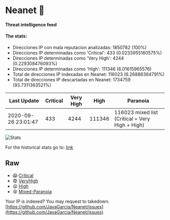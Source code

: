 # Neanet :hocho:
#### Threat intelligence feed
#### The stats:

- Direcciones IP con mala reputacion analizadas: 1850782 (100%)
- Direcciones IP determinadas como 'Critical':  433 (0.0233955160575%)
- Direcciones IP determinadas como 'Very High':  4244 (0.229308476093%)
- Direcciones IP determinadas como 'High':  111346 (6.01615965576)
- Total de direcciones IP indexadas en Neanet:  116023 (6.26886364791%)
- Total de direcciones IP descartadas en Neanet:  1734759 (93.7311363521%)

| Last Update | Critical | Very High | High | Paranoia |
| --- | --- | --- | --- | --- |
| 2020-09-26 23:01:47 | 433 | 4244 | 111346 | 116023 mixed list (Critical + Very High + High)|

![Stats](https://docs.google.com/spreadsheets/d/e/2PACX-1vSnaNMIXVabIpDJjufMlzH7poXnshF3mgd8Is1g9ytUEzVsP5my4Trn8f-xkoLLQ38xpL3HtmUexLo6/pubchart?oid=501124687&format=image)

For the historical stats go to: [link](/stats.csv)
## Raw
- :scream: [Critical](https://raw.githubusercontent.com/JavaGarcia/Neanet/master/blacklists/neanet_critical.txt)
- :fearful: [VeryHigh](https://raw.githubusercontent.com/JavaGarcia/Neanet/master/blacklists/neanet_veryHigh.txtt)
- :frowning: [High](https://raw.githubusercontent.com/JavaGarcia/Neanet/master/blacklists/neanet_high.txt)
- :dizzy_face: [Mixed-Paranoia](https://raw.githubusercontent.com/JavaGarcia/Neanet/master/blacklists/neanet_all.txt)


Your IP is indexed? You may request to takedown. [https://github.com/JavaGarcia/Neanet/issues](https://github.com/JavaGarcia/Neanet/issues)
















































































































































































































































































































































































































































































































































































































































































































































































































































































































































































































































































